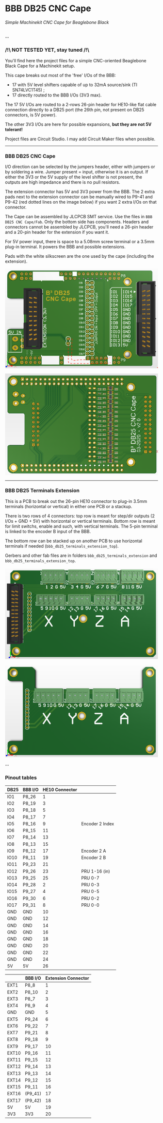 # BBB DB25 CNC Cape
###### Simple Machinekit CNC Cape for Beaglebone Black

--

### /!\ NOT TESTED YET, stay tuned /!\

You'll find here the project files for a simple CNC-oriented Beaglebone Black Cape for a Machinekit setup.

This cape breaks out most of the 'free' I/Os of the BBB:

- 17 with 5V level shifters capable of up to 32mA source/sink (TI SN74LVC1T45) ;
- 17 directly routed to the BBB I/Os (3V3 max).

The 17 5V I/Os are routed to a 2-rows 26-pin header for HE10-like flat cable connection directly to a DB25 port (the 26th pin, not present on DB25 connectors, is 5V power).

The other 3V3 I/Os are here for possible expansions, **but they are not 5V tolerant!**

Project files are Circuit Studio. I may add Circuit Maker files when possible.

---
### BBB DB25 CNC Cape

I/O direction can be selected by the jumpers header, either with jumpers or by soldering a wire. Jumper present = input, otherwise it is an output. If either the 3V3 or the 5V supply of the level shifter is not present, the outputs are high impedance and there is no pull resistors.

The extension connector has 5V and 3V3 power from the BBB. The 2 extra pads next to the extension connector can be manually wired to P9-41 and P9-42 (red dotted lines on the image below) if you want 2 extra I/Os on that connector.

The Cape can be assembled by JLCPCB SMT service. Use the files in ```BBB DB25 CNC Cape/Fab```. Only the bottom side has components. Headers and connectors cannot be assembled by JLCPCB, you'll need a 26-pin header and a 20-pin header for the extension if you want it.

For 5V power input, there is space to a 5.08mm screw terminal or a 3.5mm plug-in terminal. It powers the BBB and possible extensions.

Pads with the white silkscreen are the one used by the cape (including the extension).



![BBB DB25 CNC Cape](https://github.com/GIPdA/BBB-DB25-CNC-Cape/raw/master/BBB%20DB25%20CNC%20Cape/bbb_db25_cnc_cape%20wires.png)

![BBB DB25 CNC Cape](https://github.com/GIPdA/BBB-DB25-CNC-Cape/raw/master/BBB%20DB25%20CNC%20Cape/bbb_db25_cnc_cape%20bottom.png)

---
### BBB DB25 Terminals Extension

This is a PCB to break out the 26-pin HE10 connector to plug-in 3.5mm terminals (horizontal or vertical) in either one PCB or a stackup.

There is two rows of 4 connectors: top row is meant for step/dir outputs (2 I/Os + GND + 5V) with horizontal or vertical terminals. Bottom row is meant for limit switchs, enable and such, with vertical terminals.
The 5-pin terminal is linked to the encoder B input of the BBB.

The bottom row can be stacked up on another PCB to use horizontal terminals if needed (```bbb_db25_terminals_extension_top```).

Gerbers and other fab files are in folders ```bbb_db25_terminals_extension``` and ```bbb_db25_terminals_extension_top```.

![Terminals Extension](https://github.com/GIPdA/BBB-DB25-CNC-Cape/raw/master/BBB%20DB25%20Terminals%20Extension/bbb_db25_terminals_extension.png)

![Terminals Extension Top](https://github.com/GIPdA/BBB-DB25-CNC-Cape/raw/master/BBB%20DB25%20Terminals%20Extension/bbb_db25_terminals_extension_top.png)

--
### Pinout tables

| DB25  | BBB I/O | HE10 Connector      |                 |
|-------|---------|---------------------|-----------------|
| IO1   | P8_26   | 1                   |                 |
| IO2   | P8_19   | 3                   |                 |
| IO3   | P8_18   | 5                   |                 |
| IO4   | P8_17   | 7                   |                 |
| IO5   | P8_16   | 9                   | Encoder 2 Index |
| IO6   | P8_15   | 11                  |                 |
| IO7   | P8_14   | 13                  |                 |
| IO8   | P8_13   | 15                  |                 |
| IO9   | P8_12   | 17                  | Encoder 2 A     |
| IO10  | P8_11   | 19                  | Encoder 2 B     |
| IO11  | P9_23   | 21                  |                 |
| IO12  | P9_26   | 23                  | PRU 1-16 (in)   |
| IO13  | P9_25   | 25                  | PRU 0-7         |
| IO14  | P9_28   | 2                   | PRU 0-3         |
| IO15  | P9_27   | 4                   | PRU 0-5         |
| IO16  | P9_30   | 6                   | PRU 0-2         |
| IO17  | P9_31   | 8                   | PRU 0-0         |
| GND   | GND     | 10                  |                 |
| GND   | GND     | 12                  |                 |
| GND   | GND     | 14                  |                 |
| GND   | GND     | 16                  |                 |
| GND   | GND     | 18                  |                 |
| GND   | GND     | 20                  |                 |
| GND   | GND     | 22                  |                 |
| GND   | GND     | 24                  |                 |
| 5V    | 5V      | 26                  |                 |


|       | BBB I/O | Extension Connector |
|-------|---------|---------------------|
| EXT1  | P8_8    | 1                   |
| EXT2  | P8_10   | 2                   |
| EXT3  | P8_7    | 3                   |
| EXT4  | P8_9    | 4                   |
| GND   | GND     | 5                   |
| EXT5  | P9_24   | 6                   |
| EXT6  | P9_22   | 7                   |
| EXT7  | P9_21   | 8                   |
| EXT8  | P9_18   | 9                   |
| EXT9  | P9_17   | 10                  |
| EXT10 | P9_16   | 11                  |
| EXT11 | P9_15   | 12                  |
| EXT12 | P9_14   | 13                  |
| EXT13 | P9_13   | 14                  |
| EXT14 | P9_12   | 15                  |
| EXT15 | P9_11   | 16                  |
| EXT16 | (P9_41) | 17                  |
| EXT17 | (P9_42) | 18                  |
| 5V    | 5V      | 19                  |
| 3V3   | 3V3     | 20                  |